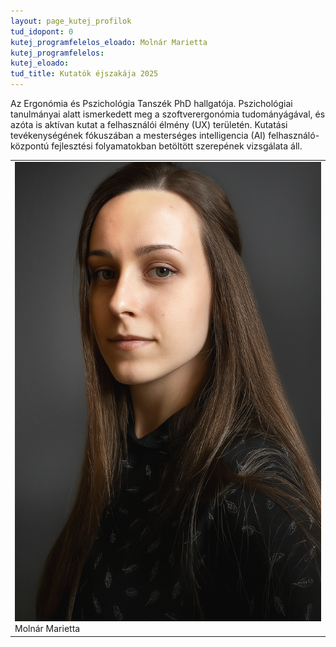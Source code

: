 ```yaml
---
layout: page_kutej_profilok
tud_idopont: 0
kutej_programfelelos_eloado: Molnár Marietta
kutej_programfelelos: 
kutej_eloado:
tud_title: Kutatók éjszakája 2025
---
```



Az Ergonómia és Pszichológia Tanszék PhD hallgatója. Pszichológiai tanulmányai alatt ismerkedett meg a szoftverergonómia tudományágával, és azóta is aktívan kutat a felhasználói élmény (UX) területén. 
Kutatási tevékenységének fókuszában a mesterséges intelligencia (AI) felhasználó-központú fejlesztési folyamatokban betöltött szerepének vizsgálata áll. 


<table class="picture">
<tr>
<td>

<div class="gallery">
    <img src="images/molnar-marietta.png" max-width="250" max-height="200">
  <div class="desc">Molnár Marietta</div>
</div>

</td>
</tr>
</table>
